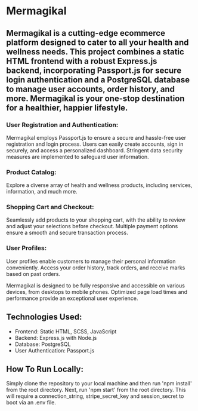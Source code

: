 # Mermagikal

## Mermagikal is a cutting-edge ecommerce platform designed to cater to all your health and wellness needs. This project combines a static HTML frontend with a robust Express.js backend, incorporating Passport.js for secure login authentication and a PostgreSQL database to manage user accounts, order history, and more. Mermagikal is your one-stop destination for a healthier, happier lifestyle.

### User Registration and Authentication:

Mermagikal employs Passport.js to ensure a secure and hassle-free user registration and login process.
Users can easily create accounts, sign in securely, and access a personalized dashboard.
Stringent data security measures are implemented to safeguard user information.

### Product Catalog:

Explore a diverse array of health and wellness products, including services, information, and much more.

### Shopping Cart and Checkout:

Seamlessly add products to your shopping cart, with the ability to review and adjust your selections before checkout.
Multiple payment options ensure a smooth and secure transaction process.

### User Profiles:

User profiles enable customers to manage their personal information conveniently.
Access your order history, track orders, and receive marks based on past orders.

Mermagikal is designed to be fully responsive and accessible on various devices, from desktops to mobile phones.
Optimized page load times and performance provide an exceptional user experience.


## Technologies Used:

- Frontend: Static HTML, SCSS, JavaScript
- Backend: Express.js with Node.js
- Database: PostgreSQL
- User Authentication: Passport.js

## How To Run Locally:

Simply clone the repository to your local machine and then run 'npm install' from the root directory. Next, run 'npm start' from the root directory. This will require a connection_string, stripe_secret_key and session_secret to boot via an .env file. 
